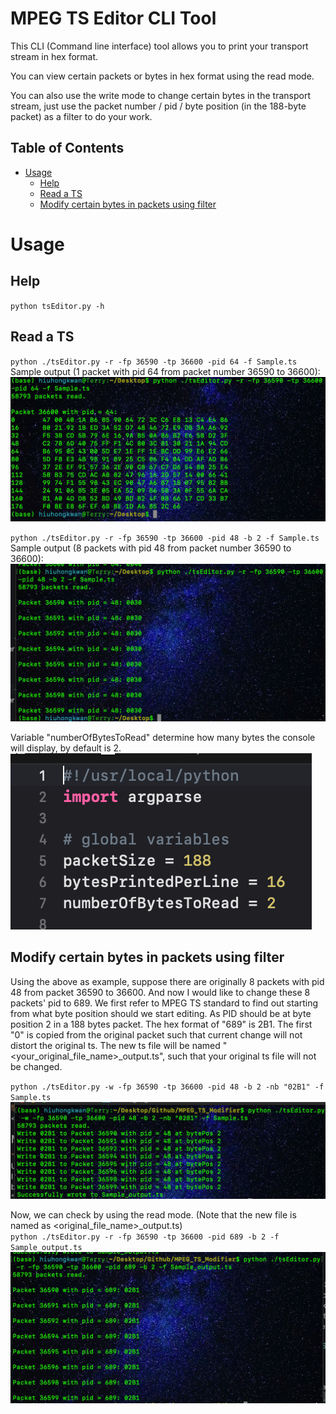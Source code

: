 MPEG TS Editor CLI Tool
===

This CLI (Command line interface) tool allows you to print your transport stream in hex format. 

You can view certain packets or bytes in hex format using the read mode.

You can also use the write mode to change certain bytes in the transport stream, just use the packet number / pid / byte position (in the 188-byte packet) as a filter to do your work.

## Table of Contents

* [Usage](#usage)
    * [Help](#help)
    * [Read a TS](#read-a-ts)
    * [Modify certain bytes in packets using filter](#modify-certain-bytes-in-packets-using-filter)

Usage
===

Help
---
`python tsEditor.py -h`

Read a TS
---
`python ./tsEditor.py -r -fp 36590 -tp 36600 -pid 64 -f Sample.ts`
<br>Sample output (1 packet with pid 64 from packet number 36590 to 36600):
![](https://github.com/kwanhiuhong/MPEG_TS_Modifier/blob/main/screenshots/read_1.png)
<br>

`python ./tsEditor.py -r -fp 36590 -tp 36600 -pid 48 -b 2 -f Sample.ts`
<br>Sample output (8 packets with pid 48 from packet number 36590 to 36600):
![](https://github.com/kwanhiuhong/MPEG_TS_Modifier/blob/main/screenshots/read_2.png)
<br>

Variable "numberOfBytesToRead" determine how many bytes the console will display, by default is 2.
![](https://github.com/kwanhiuhong/MPEG_TS_Modifier/blob/main/screenshots/read_3.png)
<br>

Modify certain bytes in packets using filter
---
Using the above as example, suppose there are originally 8 packets with pid 48 from packet 36590 to 36600. And now I would like to change these 8 packets' pid to 689. We first refer to MPEG TS standard to find out starting from what byte position should we start editing. As PID should be at byte position 2 in a 188 bytes packet. The hex format of "689" is 2B1. The first "0" is copied from the original packet such that current change will not distort the original ts. The new ts file will be named "<your_original_file_name>_output.ts", such that your original ts file will not be changed.

`python ./tsEditor.py -w -fp 36590 -tp 36600 -pid 48 -b 2 -nb "02B1" -f Sample.ts`
![](https://github.com/kwanhiuhong/MPEG_TS_Modifier/blob/main/screenshots/write_1.png)
<br>

Now, we can check by using the read mode. (Note that the new file is named as <original_file_name>_output.ts)
<br>`python ./tsEditor.py -r -fp 36590 -tp 36600 -pid 689 -b 2 -f Sample_output.ts`
![](https://github.com/kwanhiuhong/MPEG_TS_Modifier/blob/main/screenshots/write_2.png)
<br>

